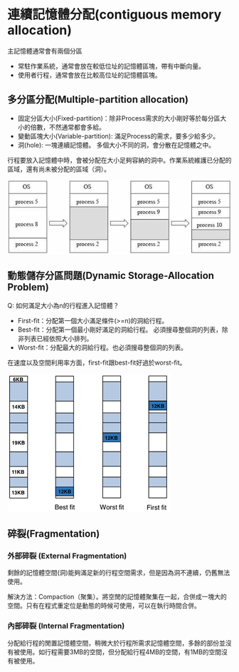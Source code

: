 # 連續記憶體分配\(contiguous memory allocation\)

主記憶體通常會有兩個分區

* 常駐作業系統，通常會放在較低位址的記憶體區塊，帶有中斷向量。
* 使用者行程，通常會放在比較高位址的記憶體區塊。

## 多分區分配\(Multiple-partition allocation\)

* 固定分區大小\(Fixed-partition\)：除非Process需求的大小剛好等於每分區大小的倍數，不然通常都會多給。
* 變動區塊大小\(Variable-partition\): 滿足Process的需求，要多少給多少。
* 洞\(hole\): 一塊連續記憶體。
  多個大小不同的洞，會分散在記憶體之中。

行程要放入記憶體中時，會被分配在大小足夠容納的洞中。作業系統維護已分配的區域，還有尚未被分配的區域（洞）。

![](../../.gitbook/assets/multiple-partition-allocation-min.jpg)

## 動態儲存分區問題\(Dynamic Storage-Allocation Problem\)

Q: 如何滿足大小為n的行程進入記憶體？

* First-fit：分配第一個大小滿足條件\(&gt;=n\)的洞給行程。
* Best-fit：分配第一個最小剛好滿足的洞給行程。
  必須搜尋整個洞的列表，除非列表已經依照大小排列。
* Worst-fit：分配最大的洞給行程。也必須搜尋整個洞的列表。

在速度以及空間利用率方面，first-fit跟best-fit好過於worst-fit。

![](../../.gitbook/assets/best-first-worst-fit-min.png)

## 碎裂\(Fragmentation\)

### 外部碎裂 \(External Fragmentation\)

剩餘的記憶體空間\(洞\)能夠滿足新的行程空間需求，但是因為洞不連續，仍舊無法使用。

解決方法：Compaction（聚集）。將空閒的記憶體聚集在一起，合併成一塊大的空間。只有在程式重定位是動態的時候可使用，可以在執行時間合併。

### 內部碎裂 \(Internal Fragmentation\)

分配給行程的閒置記憶體空間，稍微大於行程所需求記憶體空間，多餘的部份並沒有被使用。如行程需要3MB的空間，但分配給行程4MB的空間，有1MB的空間沒有被使用。





